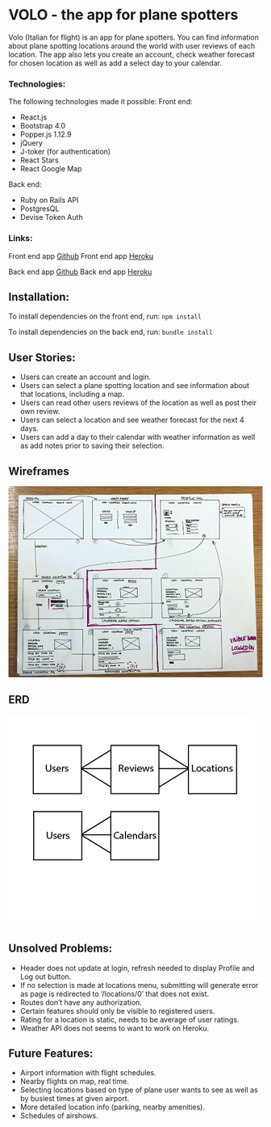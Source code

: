 # VOLO - the app for plane spotters

Volo (Italian for flight) is an app for plane spotters. You can find information about plane spotting locations around the world with user reviews of each location. The app also lets you create an account, check weather forecast for chosen location as well as add a select day to your calendar.

### Technologies:
The following technologies made it possible:
Front end:
- React.js
- Bootstrap 4.0
- Popper.js 1.12.9
- jQuery
- J-toker (for authentication)
- React Stars
- React Google Map

Back end:
- Ruby on Rails API
- PostgresQL
- Devise Token Auth


### Links:

Front end app [Github](https://github.com/levatech007/volo-react-app)
Front end app [Heroku](https://volo-app.herokuapp.com)

Back end app [Github](https://github.com/levatech007/volo_rails_api)
Back end app [Heroku](https://volo-rails-api.herokuapp.com)

## Installation:

To install dependencies on the front end, run:
`npm install`

To install dependencies on the back end, run:
`bundle install`

## User Stories: 
- Users can create an account and login.
- Users can select a plane spotting location and see information about that locations, including a map. 
- Users can read other users reviews of the location as well as post their own review. 
- Users can select a location and see weather forecast for the next 4 days.
- Users can add a day to their calendar with weather information as well as add notes prior to saving their selection.

## Wireframes

![Wireframes](/src/images/wireframes.JPG)

## ERD

![ERD](/src/images/ERD.png)

## Unsolved Problems: 
- Header does not update at login, refresh needed to display Profile and Log out button.
- If no selection is made at locations menu, submitting will generate error as page is redirected to ‘/locations/0’ that does not exist. 
- Routes don’t have any authorization. 
- Certain features should only be visible to registered users.
- Rating for a location is static, needs to be average of user ratings.
- Weather API does not seems to want to work on Heroku.

## Future Features:
- Airport information with flight schedules.
- Nearby flights on map, real time.
- Selecting locations based on type of plane user wants to see as well as by busiest times at given airport.
- More detailed location info (parking, nearby amenities).
- Schedules of airshows.
